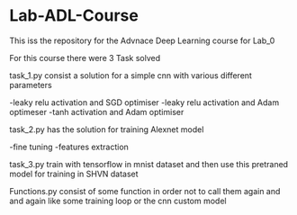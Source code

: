 # Lab-ADL-Course
This iss the repository for the Advnace Deep Learning course for Lab_0 

For this course there were 3 Task solved 

task_1.py consist a solution for a simple cnn with various different parameters

  -leaky relu activation and SGD optimiser
  -leaky relu activation and Adam optimeser 
  -tanh activation and Adam optimiser 
  
task_2.py has the solution for training Alexnet model 

  -fine tuning 
  -features extraction 
  
task_3.py train with tensorflow in mnist dataset and then use this pretraned model for training in SHVN dataset 

Functions.py consist of some function in order not to call them again and and again like some training loop or the cnn custom model 
